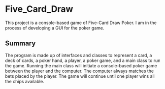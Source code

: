 # Five_Card_Draw
This project is a console-based game of Five-Card Draw Poker. I am in the process of developing a GUI for the poker game.

## Summary

The program is made up of interfaces and classes to represent a card, a deck of cards, a poker hand, a player, a poker game, and a main class to run the game.
Running the main class will initiate a console-based poker game between the player and the computer. The computer always matches the bets placed by the player. The game will continue until one player wins all the chips available.
